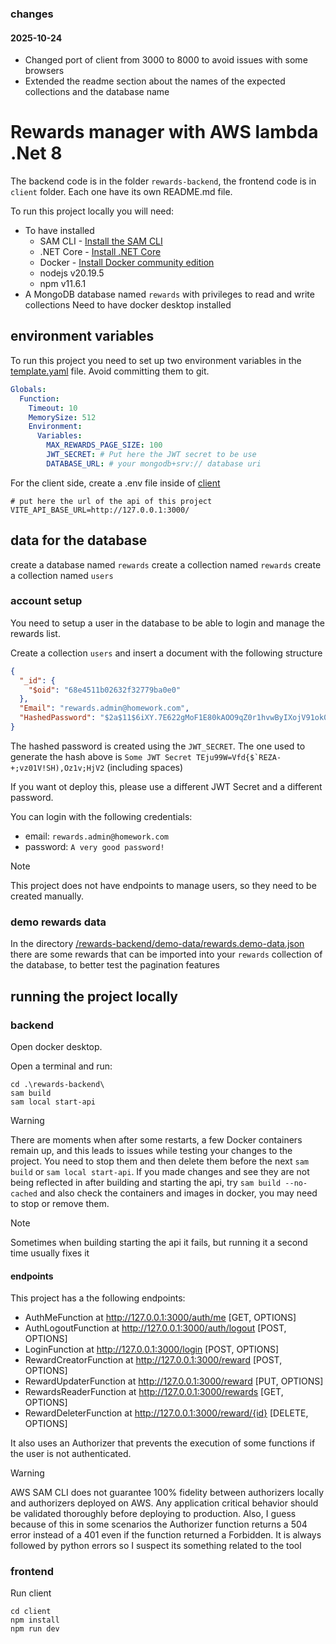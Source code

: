 ### changes
#### 2025-10-24
- Changed port of client from 3000 to 8000 to avoid issues with some browsers
- Extended the readme section about the names of the expected collections and the database name

# Rewards manager with AWS lambda .Net 8

The backend code is in the folder `rewards-backend`, the frontend code is in `client` folder. Each one have its own README.md file.

To run this project locally you will need:
- To have installed 
  - SAM CLI - [Install the SAM CLI](https://docs.aws.amazon.com/serverless-application-model/latest/developerguide/serverless-sam-cli-install.html)
  - .NET Core - [Install .NET Core](https://www.microsoft.com/net/download)
  - Docker - [Install Docker community edition](https://hub.docker.com/search/?type=edition&offering=community)
  - nodejs v20.19.5
  - npm v11.6.1
- A MongoDB database named `rewards` with privileges to read and write collections
Need to have docker desktop installed

## environment variables
To run this project you need to set up two environment variables in the [template.yaml](./rewards-backend/template.yaml) file.
Avoid committing them to git.
```yaml
Globals:
  Function:
    Timeout: 10
    MemorySize: 512
    Environment:
      Variables:
        MAX_REWARDS_PAGE_SIZE: 100
        JWT_SECRET: # Put here the JWT secret to be use
        DATABASE_URL: # your mongodb+srv:// database uri

```

For the client side, create a .env file inside of [client](./client/)

```.env
# put here the url of the api of this project
VITE_API_BASE_URL=http://127.0.0.1:3000/
```

## data for the database
create a database named `rewards` 
create a collection named `rewards`
create a collection named `users`

### account setup
You need to setup a user in the database to be able to login and manage the rewards list.

Create a collection `users` and insert a document with the following structure
```json
{
  "_id": {
    "$oid": "68e4511b02632f32779ba0e0"
  },
  "Email": "rewards.admin@homework.com",
  "HashedPassword": "$2a$11$6iXY.7E622gMoF1E80kAOO9qZ0r1hvwByIXojV91ok0sO5Ly/TAky"
}
```
The hashed password is created using the `JWT_SECRET`. The one used to generate the hash above is
```Some JWT Secret TEju99W=Vfd{$`REZA-+;vz01V!SH),Oz1v;HjV2``` (including spaces)

If you want ot deploy this, please use a different JWT Secret and a different password.

You can login with the following credentials:

- email: `rewards.admin@homework.com`
- password: `A very good password!`

> [!NOTE]  
> This project does not have endpoints to manage users, so they need to be created manually.

### demo rewards data
In the directory [/rewards-backend/demo-data/rewards.demo-data.json](/rewards-backend/demo-data/rewards.demo-data.json) there are some rewards that can be imported into your `rewards` collection of the database, to better test the pagination features

## running the project locally

### backend

Open docker desktop.

Open a terminal and run:
```
cd .\rewards-backend\
sam build
sam local start-api
```
> [!WARNING]
> There are moments when after some restarts, a few Docker containers remain up, and this leads to issues while testing your changes to the project. You need to stop them and then delete them before the next `sam build` or `sam local start-api`.
> If you made changes and see they are not being reflected in after building and starting the api, try `sam build --no-cached` and also check the containers and images in docker, you may need to stop or remove them.

> [!NOTE]
> Sometimes when building starting the api it fails, but running it a second time usually fixes it

#### endpoints 
This project has a the following endpoints:

- AuthMeFunction at http://127.0.0.1:3000/auth/me [GET, OPTIONS]
- AuthLogoutFunction at http://127.0.0.1:3000/auth/logout [POST, OPTIONS]
- LoginFunction at http://127.0.0.1:3000/login [POST, OPTIONS]
- RewardCreatorFunction at http://127.0.0.1:3000/reward [POST, OPTIONS]
- RewardUpdaterFunction at http://127.0.0.1:3000/reward [PUT, OPTIONS]
- RewardsReaderFunction at http://127.0.0.1:3000/rewards [GET, OPTIONS]
- RewardDeleterFunction at http://127.0.0.1:3000/reward/{id} [DELETE, OPTIONS]

It also uses an Authorizer that prevents the execution of some functions if the user is not authenticated.

> [!WARNING]
> AWS SAM CLI does not guarantee 100% fidelity between authorizers locally and authorizers deployed on AWS. Any application critical behavior should be validated thoroughly before deploying to production.
> Also, I guess because of this in some scenarios the Authorizer function returns a 504 error instead of a 401 even if the function returned a Forbidden. It is always followed by python errors so I suspect its something related to the tool

### frontend
Run client

```
cd client
npm install
npm run dev
```

